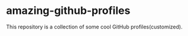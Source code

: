 # amazing-github-profiles
This repository is a collection of some cool GitHub profiles(customized).
